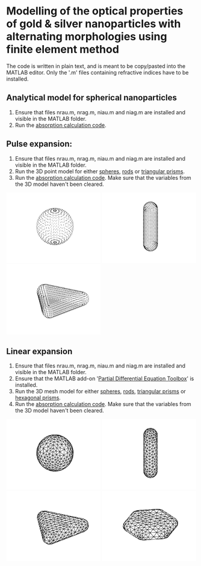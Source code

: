 # Modelling of the optical properties of gold & silver nanoparticles with alternating morphologies using finite element method
The code is written in plain text, and is meant to be copy/pasted into the MATLAB editor. Only the '.m' files containing refractive indices have to be installed.
## Analytical model for spherical nanoparticles
  1. Ensure that files nrau.m, nrag.m, niau.m and niag.m are installed and visible in the MATLAB folder.
  2. Run the [absorption calculation code](https://github.com/Lasseb200/P3/blob/main/MATLAB%20Analytical%20model%20for%20spherical%20nanoparticles).
## Pulse expansion:
  1. Ensure that files nrau.m, nrag.m, niau.m and niag.m are installed and visible in the MATLAB folder.
  2. Run the 3D point model for either [spheres](https://github.com/Lasseb200/P3/blob/main/MATLAB-finite-element-method/Pulse%20expansion/Pulse%20sphere), [rods](https://github.com/Lasseb200/P3/blob/main/MATLAB-finite-element-method/Pulse%20expansion/Pulse%20rod) or [triangular prisms](https://github.com/Lasseb200/P3/blob/main/MATLAB-finite-element-method/Pulse%20expansion/Pulse%20prism).
  3. Run the [absorption calculation code](https://github.com/Lasseb200/P3/blob/main/MATLAB-finite-element-method/Pulse%20expansion/Pulse%20calculation). Make sure that the variables from the 3D model haven't been cleared.

<img src="Sphere.png" width="250"> <img src="Rod.png" width="250"> <img src="Prism.png" width="250">
## Linear expansion
  1. Ensure that files nrau.m, nrag.m, niau.m and niag.m are installed and visible in the MATLAB folder.
  2. Ensure that the MATLAB add-on '[Partial Differential Equation Toolbox](https://se.mathworks.com/products/pde.html)' is installed.
  3. Run the 3D mesh model for either [spheres](https://github.com/Lasseb200/P3/blob/main/MATLAB-finite-element-method/Linear%20expansion/Linear%20sphere), [rods](https://github.com/Lasseb200/P3/blob/main/MATLAB-finite-element-method/Linear%20expansion/Linear%20rod), [triangular prisms](https://github.com/Lasseb200/P3/blob/main/MATLAB-finite-element-method/Linear%20expansion/Linear%20triangular%20prism) or [hexagonal prisms](https://github.com/Lasseb200/P3/blob/main/MATLAB-finite-element-method/Linear%20expansion/Linear%20hexagonal%20prism).
  4. Run the [absorption calculation code](https://github.com/Lasseb200/P3/blob/main/MATLAB-finite-element-method/Linear%20expansion/Calculation%20and%20plot%20of%20absorption%20cross%20section). Make sure that the variables from the 3D model haven't been cleared.
  
<img src="Lin_sphere.png" width="250"> <img src="Lin_rod.png" width="250"> <img src="Lin_prism.png" width="250"> <img src="Lin_hexagonal_prism.png" width="250">
